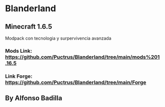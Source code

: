 # Blanderland
## Minecraft 1.6.5
Modpack con tecnologia y surpervivencia avanzada
### Mods Link: https://github.com/Puctrus/Blanderland/tree/main/mods%201.16.5
### Link Forge: https://github.com/Puctrus/Blanderland/tree/main/Forge
## By Alfonso Badilla
